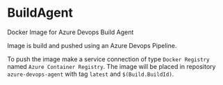 # BuildAgent

Docker Image for Azure Devops Build Agent

Image is build and pushed using an Azure Devops Pipeline. 

To push the image make a service connection of type `Docker Registry` named `Azure Container Registry`. The image will be placed in repository `azure-devops-agent` with tag `latest` and `$(Build.BuildId)`.



